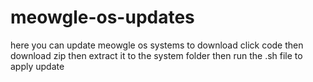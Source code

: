 # meowgle-os-updates
here you can update meowgle os systems
to download click code then download zip then extract it to the system folder then run the .sh file to apply update

